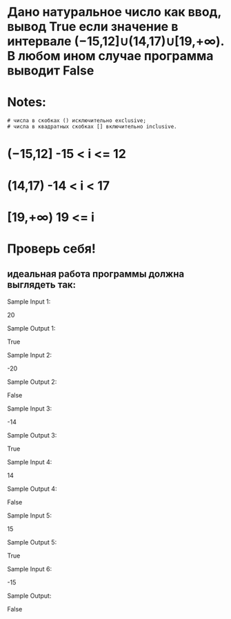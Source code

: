 # Дано натуральное число как ввод, вывод True если значение в интервале (−15,12]∪(14,17)∪[19,+∞). В любом ином случае программа выводит False

# Notes:

    # числа в скобках () исключительно exclusive;
    # числа в квадратных скобках [] включительно inclusive.

# (−15,12]  -15 < i <= 12
# (14,17)     -14 < i < 17
# [19,+∞)    19 <= i

# Проверь себя!
## идеальная работа программы должна выглядеть так:

Sample Input 1:

20

Sample Output 1:

True

Sample Input 2:

-20

Sample Output 2:

False

Sample Input 3:

-14

Sample Output 3:

True

Sample Input 4:

14

Sample Output 4:

False

Sample Input 5:

15

Sample Output 5:

True

Sample Input 6:

-15

Sample Output:

False

